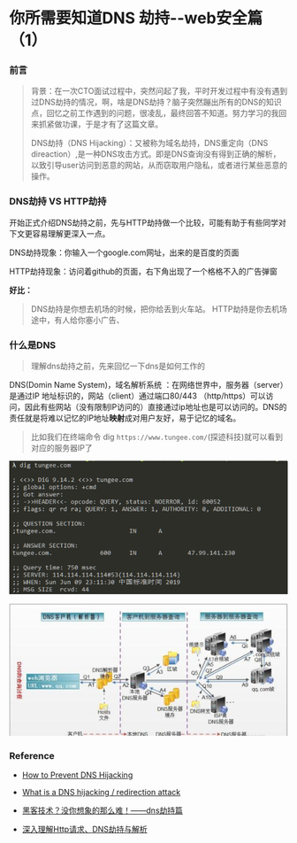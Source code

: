 # 你所需要知道DNS 劫持--web安全篇（1）

### 前言

> 背景：在一次CTO面试过程中，突然问起了我，平时开发过程中有没有遇到过DNS劫持的情况，啊，啥是DNS劫持？脑子突然蹦出所有的DNS的知识点，回忆之前工作遇到的问题，很凌乱，最终回答不知道。努力学习的我回来抓紧做功课，于是才有了这篇文章。
>
> DNS劫持（DNS Hijacking）：又被称为域名劫持，DNS重定向（DNS direaction）,是一种DNS攻击方式。即是DNS查询没有得到正确的解析，以致引导user访问到恶意的网站，从而窃取用户隐私，或者进行某些恶意的操作。

### DNS劫持 VS HTTP劫持 

开始正式介绍DNS劫持之前，先与HTTP劫持做一个比较，可能有助于有些同学对下文更容易理解更深入一点。

DNS劫持现象：你输入一个google.com网址，出来的是百度的页面

HTTP劫持现象：访问着github的页面，右下角出现了一个格格不入的广告弹窗

**好比：**

> DNS劫持是你想去机场的时候，把你给丢到火车站。
> HTTP劫持是你去机场途中，有人给你塞小广告、

### 什么是DNS

> 理解dns劫持之前，先来回忆一下dns是如何工作的 

DNS(Domin Name System)，域名解析系统 ：在网络世界中，服务器（server）是通过IP 地址标识的，网站（client）通过端口80/443 （http/https）可以访问，因此有些网站（没有限制IP访问的）直接通过ip地址也是可以访问的。DNS的责任就是将难以记忆的IP地址**映射**成对用户友好，易于记忆的域名。

> 比如我们在终端命令 dig `https://www.tungee.com/`(探迹科技)就可以看到对应的服务器IP了

![1560094045549](../screenshots/1560094045549.png)

![img](../screenshots/g98x0nn0p1.jpeg)

### Reference 

- [How to Prevent DNS Hijacking](https://antivirusinsider.com/prevent-dns-hijacking/)

- [What is a DNS hijacking / redirection attack](https://www.imperva.com/learn/application-security/dns-hijacking-redirection/)
- [黑客技术？没你想象的那么难！——dns劫持篇](<https://cloud.tencent.com/developer/article/1197474>)
- [深入理解Http请求、DNS劫持与解析](<https://juejin.im/post/59ba146c6fb9a00a4636d8b6>)